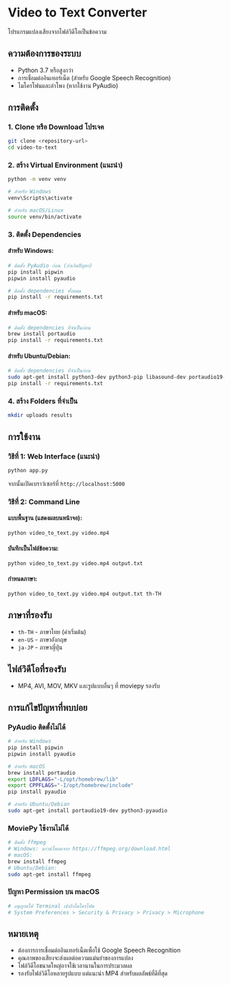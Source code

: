# Video to Text Converter
โปรแกรมแปลงเสียงจากไฟล์วิดีโอเป็นข้อความ

## ความต้องการของระบบ

- Python 3.7 หรือสูงกว่า
- การเชื่อมต่ออินเทอร์เน็ต (สำหรับ Google Speech Recognition)
- ไมโครโฟนและลำโพง (หากใช้งาน PyAudio)

## การติดตั้ง

### 1. Clone หรือ Download โปรเจค
```bash
git clone <repository-url>
cd video-to-text
```

### 2. สร้าง Virtual Environment (แนะนำ)
```bash
python -m venv venv

# สำหรับ Windows
venv\Scripts\activate

# สำหรับ macOS/Linux
source venv/bin/activate
```

### 3. ติดตั้ง Dependencies

#### สำหรับ Windows:
```bash
# ติดตั้ง PyAudio ก่อน (ถ้าเกิดปัญหา)
pip install pipwin
pipwin install pyaudio

# ติดตั้ง dependencies ทั้งหมด
pip install -r requirements.txt
```

#### สำหรับ macOS:
```bash
# ติดตั้ง dependencies ที่จำเป็นก่อน
brew install portaudio
pip install -r requirements.txt
```

#### สำหรับ Ubuntu/Debian:
```bash
# ติดตั้ง dependencies ที่จำเป็นก่อน
sudo apt-get install python3-dev python3-pip libasound-dev portaudio19-dev libportaudio2 libportaudiocpp0 ffmpeg
pip install -r requirements.txt
```

### 4. สร้าง Folders ที่จำเป็น
```bash
mkdir uploads results
```

## การใช้งาน

### วิธีที่ 1: Web Interface (แนะนำ)
```bash
python app.py
```
จากนั้นเปิดเบราว์เซอร์ที่ `http://localhost:5000`

### วิธีที่ 2: Command Line

#### แบบพื้นฐาน (แสดงผลบนหน้าจอ):
```bash
python video_to_text.py video.mp4
```

#### บันทึกเป็นไฟล์ข้อความ:
```bash
python video_to_text.py video.mp4 output.txt
```

#### กำหนดภาษา:
```bash
python video_to_text.py video.mp4 output.txt th-TH
```

## ภาษาที่รองรับ
- `th-TH` - ภาษาไทย (ค่าเริ่มต้น)
- `en-US` - ภาษาอังกฤษ
- `ja-JP` - ภาษาญี่ปุ่น

## ไฟล์วิดีโอที่รองรับ
- MP4, AVI, MOV, MKV และรูปแบบอื่นๆ ที่ moviepy รองรับ

## การแก้ไขปัญหาที่พบบ่อย

### PyAudio ติดตั้งไม่ได้
```bash
# สำหรับ Windows
pip install pipwin
pipwin install pyaudio

# สำหรับ macOS
brew install portaudio
export LDFLAGS="-L/opt/homebrew/lib"
export CPPFLAGS="-I/opt/homebrew/include"
pip install pyaudio

# สำหรับ Ubuntu/Debian
sudo apt-get install portaudio19-dev python3-pyaudio
```

### MoviePy ใช้งานไม่ได้
```bash
# ติดตั้ง ffmpeg
# Windows: ดาวน์โหลดจาก https://ffmpeg.org/download.html
# macOS:
brew install ffmpeg
# Ubuntu/Debian:
sudo apt-get install ffmpeg
```

### ปัญหา Permission บน macOS
```bash
# อนุญาตให้ Terminal เข้าถึงไมโครโฟน
# System Preferences > Security & Privacy > Privacy > Microphone
```

## หมายเหตุ
- ต้องการการเชื่อมต่ออินเทอร์เน็ตเพื่อใช้ Google Speech Recognition
- คุณภาพของเสียงจะส่งผลต่อความแม่นยำของการแปลง
- ไฟล์วิดีโอขนาดใหญ่อาจใช้เวลานานในการประมวลผล
- รองรับไฟล์วิดีโอหลายรูปแบบ แต่แนะนำ MP4 สำหรับผลลัพธ์ที่ดีที่สุด